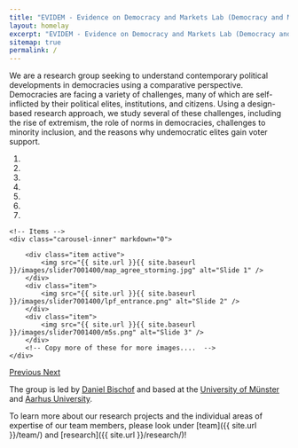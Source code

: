 ```yaml
---
title: "EVIDEM - Evidence on Democracy and Markets Lab (Democracy and Markets Lab) | University of Münster and Aarhus University"
layout: homelay
excerpt: "EVIDEM - Evidence on Democracy and Markets Lab (Democracy and Markets Lab) | University of Münster and Aarhus University"
sitemap: true
permalink: /
---
```


We are a research group seeking to understand contemporary political developments in democracies using a comparative perspective. Democracies are facing a variety of challenges, many of which are self-inflicted by their political elites, institutions, and citizens. Using a design-based research approach, we study several of these challenges, including the rise of extremism, the role of norms in democracies, challenges to minority inclusion, and the reasons why undemocratic elites gain voter support.   

<div markdown="0" id="carousel" class="carousel slide" data-ride="carousel" data-interval="5000" data-pause="hover" >
    <!-- Menu -->
    <ol class="carousel-indicators">
        <li data-target="#carousel" data-slide-to="0" class="active"></li>
        <li data-target="#carousel" data-slide-to="1"></li>
        <li data-target="#carousel" data-slide-to="2"></li>
        <li data-target="#carousel" data-slide-to="3"></li>
        <li data-target="#carousel" data-slide-to="4"></li>
        <li data-target="#carousel" data-slide-to="5"></li>
        <li data-target="#carousel" data-slide-to="6"></li>
    </ol>

    <!-- Items -->
    <div class="carousel-inner" markdown="0">

        <div class="item active">
            <img src="{{ site.url }}{{ site.baseurl }}/images/slider7001400/map_agree_storming.jpg" alt="Slide 1" />
        </div>
        <div class="item">
            <img src="{{ site.url }}{{ site.baseurl }}/images/slider7001400/lpf_entrance.png" alt="Slide 2" />
        </div>
        <div class="item">
            <img src="{{ site.url }}{{ site.baseurl }}/images/slider7001400/m5s.png" alt="Slide 3" />
        </div>
        <!-- Copy more of these for more images....  -->
    </div>

  <a class="left carousel-control" href="#carousel" role="button" data-slide="prev">
    <span class="glyphicon glyphicon-chevron-left" aria-hidden="true"></span>
    <span class="sr-only">Previous</span>
  </a>
  <a class="right carousel-control" href="#carousel" role="button" data-slide="next">
    <span class="glyphicon glyphicon-chevron-right" aria-hidden="true"></span>
    <span class="sr-only">Next</span>
  </a>
</div>


The group is led by [Daniel Bischof](https://www.danbischof.com/) and based at the [University of Münster](https://www.uni-muenster.de/en/) and [Aarhus University](https://international.au.dk/).    

To learn more about our research projects and the individual areas of expertise of our team members, please look under [team]({{ site.url }}/team/) and [research]({{ site.url }}/research/)! 

<br>